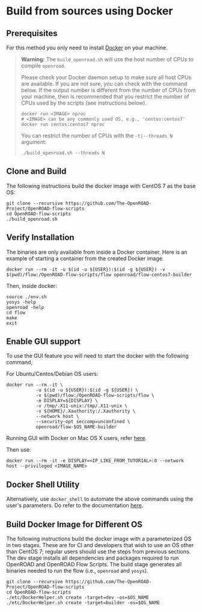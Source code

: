 # Build from sources using Docker

## Prerequisites

For this method you only need to install
[Docker](https://docs.docker.com/engine/install) on your machine.

> **Warning:**
> The `build_openroad.sh` will use the host number of CPUs to compile `openroad`.
>
> Please check your Docker daemon setup to make sure all host CPUs are
> available. If you are not sure, you can check with the command below. If
> the output number is different from the number of CPUs from your machine,
> then is recommended that you restrict the number of CPUs used by the scripts
> (see instructions below).
>
> ``` shell
> docker run <IMAGE> nproc
> # <IMAGE> can be any commonly used OS, e.g., 'centos:centos7'
> docker run centos:centos7 nproc
> ```
>
> You can restrict the number of CPUs with the `-t|--threads N` argument:
>
> ``` shell
> ./build_openroad.sh --threads N
> ```

## Clone and Build

The following instructions build the docker image with CentOS 7 as the base OS:

``` shell
git clone --recursive https://github.com/The-OpenROAD-Project/OpenROAD-flow-scripts
cd OpenROAD-flow-scripts
./build_openroad.sh
```

## Verify Installation

The binaries are only available from inside a Docker container. Here is an example of starting a container from the created Docker image. 

``` shell
docker run --rm -it -u $(id -u ${USER}):$(id -g ${USER}) -v $(pwd)/flow:/OpenROAD-flow-scripts/flow openroad/flow-centos7-builder
```

Then, inside docker:

``` shell
source ./env.sh
yosys -help
openroad -help
cd flow
make
exit
```

## Enable GUI support

To use the GUI feature you will need to start the docker with the
following command,

For Ubuntu/Centos/Debian OS users:

```
docker run --rm -it \
           -u $(id -u ${USER}):$(id -g ${USER}) \
           -v $(pwd)/flow:/OpenROAD-flow-scripts/flow \
           -e DISPLAY=${DISPLAY} \
           -v /tmp/.X11-unix:/tmp/.X11-unix \
           -v ${HOME}/.Xauthority:/.Xauthority \
           --network host \
           --security-opt seccomp=unconfined \
           openroad/flow-$OS_NAME-builder
```

Running GUI with Docker on Mac OS X users, refer [here](https://cntnr.io/running-guis-with-docker-on-mac-os-x-a14df6a76efc).

Then use:

```
docker run --rm -it -e DISPLAY=<IP_LIKE_FROM_TUTORIAL>:0 --network host --privileged <IMAGE_NAME>
```

## Docker Shell Utility

Alternatively, use `docker_shell` to automate the above commands using the
user's parameters. Do refer to the documentation [here](./DockerShell.md).

## Build Docker Image for Different OS

The following instructions build the docker image with a parameterized OS
in two stages. These are for CI and developers that wish to use an OS other
than CentOS 7; regular users should use the steps from previous sections.
The dev stage installs all dependencies and packages required to run OpenROAD
and OpenROAD Flow Scripts. The build stage generates all binaries needed to run
the flow (i.e., `openroad` and `yosys`).

``` shell
git clone --recursive https://github.com/The-OpenROAD-Project/OpenROAD-flow-scripts
cd OpenROAD-flow-scripts
./etc/DockerHelper.sh create -target=dev -os=$OS_NAME
./etc/DockerHelper.sh create -target=builder -os=$OS_NAME
```
